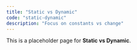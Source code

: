 ```yaml
---
title: "Static vs Dynamic"
code: "static-dynamic"
description: "Focus on constants vs change"
---
```


This is a placeholder page for **Static vs Dynamic**.

